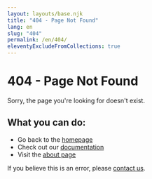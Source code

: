 ```yaml
---
layout: layouts/base.njk
title: "404 - Page Not Found"
lang: en
slug: "404"
permalink: /en/404/
eleventyExcludeFromCollections: true
---
```


# 404 - Page Not Found

Sorry, the page you're looking for doesn't exist.

## What you can do:

- Go back to the [homepage](/en/)
- Check out our [documentation](/en/docs/)
- Visit the [about page](/en/about/)

If you believe this is an error, please [contact us](mailto:support@example.com).
